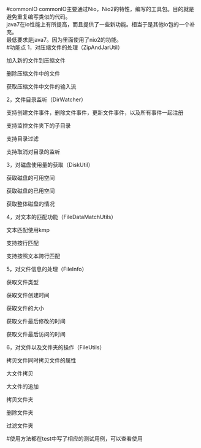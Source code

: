 #commonIO
commonIO主要通过Nio，Nio2的特性，编写的工具包。目的就是避免重复编写类似的代码。<br/>
java7在io性能上有所提高，而且提供了一些新功能。相当于是其他io包的一个补充。<br/>
最低要求是java7。因为里面使用了nio2的功能。<br/>
#功能点
1，对压缩文件的处理（ZipAndJarUtil）
	<p>加入新的文件到压缩文件</p>
	<p>删除压缩文件中的文件</p>
	<p>获取压缩文件中文件的输入流</p>
2，文件目录监听（DirWatcher）
	<p>支持创建文件事件，删除文件事件，更新文件事件，以及所有事件一起注册</p>
	<p>支持监控文件夹下的子目录</p>
	<p>支持目录过滤</p>
	<p>支持取消对目录的监听</p>
3，对磁盘使用量的获取（DiskUtil）
	<p>获取磁盘的可用空间</p>
	<p>获取磁盘的已用空间</p>
	<p>获取整体磁盘的情况</p>
4，对文本的匹配功能（FileDataMatchUtils）
	<p>文本匹配使用kmp</p>
	<p>支持按行匹配</p>
	<p>支持按照文本跨行匹配</p>
5，对文件信息的处理（FileInfo）
	<p>获取文件类型</p>
	<p>获取文件创建时间</p>
	<p>获取文件的大小</p>
	<p>获取文件最后修改的时间</p>
	<p>获取文件最后访问的时间</p>
6，对文件以及文件夹的操作（FileUtils）
	<p>拷贝文件同时拷贝文件的属性</p>
	<p>大文件拷贝</p>
	<p>大文件的追加</p>
	<p>拷贝文件夹</p>
	<p>删除文件夹</p>
	<p>过滤文件夹</p>
#使用方法都在test中写了相应的测试用例，可以查看使用
	




